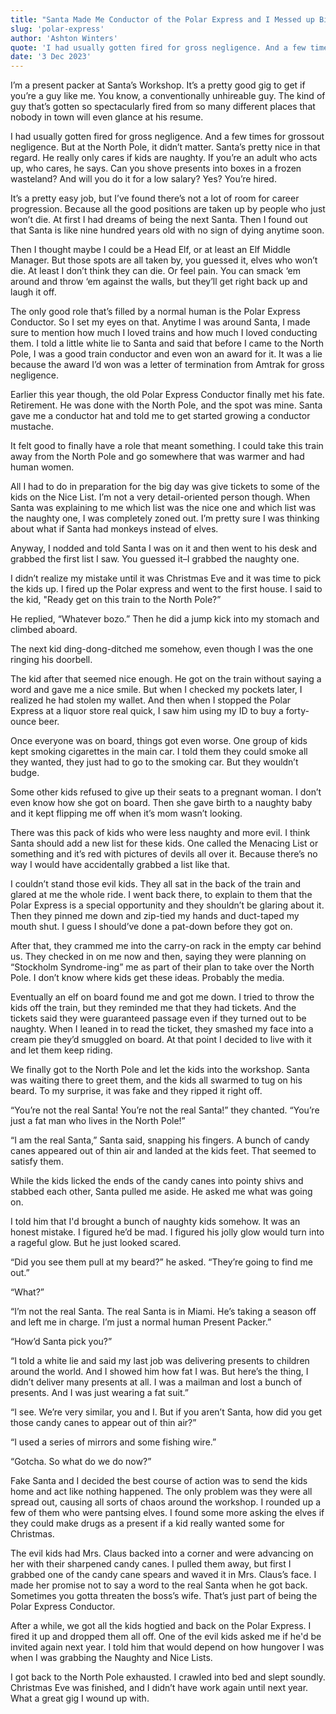 ```yaml
---
title: "Santa Made Me Conductor of the Polar Express and I Messed up Big Time"
slug: 'polar-express'
author: 'Ashton Winters'
quote: 'I had usually gotten fired for gross negligence. And a few times for grossout negligence. But at the North Pole, it didn’t matter. Santa’s pretty nice in that regard. He really only cares if kids are naughty. If you’re an adult who acts up, who cares, he says.'
date: '3 Dec 2023'
---
```


I’m a present packer at Santa’s Workshop. It’s a pretty good gig to get if you’re a guy like me. You know, a conventionally unhireable guy. The kind of guy that’s gotten so spectacularly fired from so many different places that nobody in town will even glance at his resume.

I had usually gotten fired for gross negligence. And a few times for grossout negligence. But at the North Pole, it didn’t matter. Santa’s pretty nice in that regard. He really only cares if kids are naughty. If you’re an adult who acts up, who cares, he says. Can you shove presents into boxes in a frozen wasteland? And will you do it for a low salary? Yes? You’re hired.

It’s a pretty easy job, but I’ve found there’s not a lot of room for career progression. Because all the good positions are taken up by people who just won’t die. At first I had dreams of being the next Santa. Then I found out that Santa is like nine hundred years old with no sign of dying anytime soon.

Then I thought maybe I could be a Head Elf, or at least an Elf Middle Manager. But those spots are all taken by, you guessed it, elves who won’t die. At least I don’t think they can die. Or feel pain. You can smack ‘em around and throw ‘em against the walls, but they’ll get right back up and laugh it off.

The only good role that’s filled by a normal human is the Polar Express Conductor. So I set my eyes on that. Anytime I was around Santa, I made sure to mention how much I loved trains and how much I loved conducting them. I told a little white lie to Santa and said that before I came to the North Pole, I was a good train conductor and even won an award for it. It was a lie because the award I’d won was a letter of termination from Amtrak for gross negligence.

Earlier this year though, the old Polar Express Conductor finally met his fate. Retirement. He was done with the North Pole, and the spot was mine. Santa gave me a conductor hat and told me to get started growing a conductor mustache.

It felt good to finally have a role that meant something. I could take this train away from the North Pole and go somewhere that was warmer and had human women.

All I had to do in preparation for the big day was give tickets to some of the kids on the Nice List. I’m not a very detail-oriented person though. When Santa was explaining to me which list was the nice one and which list was the naughty one, I was completely zoned out. I’m pretty sure I was thinking about what if Santa had monkeys instead of elves.

Anyway, I nodded and told Santa I was on it and then went to his desk and grabbed the first list I saw. You guessed it–I grabbed the naughty one.

I didn’t realize my mistake until it was Christmas Eve and it was time to pick the kids up. I fired up the Polar express and went to the first house. I said to the kid, "Ready get on this train to the North Pole?”

He replied, “Whatever bozo.” Then he did a jump kick into my stomach and climbed aboard.

The next kid ding-dong-ditched me somehow, even though I was the one ringing his doorbell.

The kid after that seemed nice enough. He got on the train without saying a word and gave me a nice smile. But when I checked my pockets later, I realized he had stolen my wallet. And then when I stopped the Polar Express at a liquor store real quick, I saw him using my ID to buy a forty-ounce beer.

Once everyone was on board, things got even worse. One group of kids kept smoking cigarettes in the main car. I told them they could smoke all they wanted, they just had to go to the smoking car. But they wouldn’t budge.

Some other kids refused to give up their seats to a pregnant woman. I don’t even know how she got on board. Then she gave birth to a naughty baby and it kept flipping me off when it’s mom wasn’t looking.

There was this pack of kids who were less naughty and more evil. I think Santa should add a new list for these kids. One called the Menacing List or something and it’s red with pictures of devils all over it. Because there’s no way I would have accidentally grabbed a list like that.

I couldn’t stand those evil kids. They all sat in the back of the train and glared at me the whole ride. I went back there, to explain to them that the Polar Express is a special opportunity and they shouldn’t be glaring about it. Then they pinned me down and zip-tied my hands and duct-taped my mouth shut. I guess I should’ve done a pat-down before they got on.

After that, they crammed me into the carry-on rack in the empty car behind us. They checked in on me now and then, saying they were planning on “Stockholm Syndrome-ing” me as part of their plan to take over the North Pole. I don’t know where kids get these ideas. Probably the media.

Eventually an elf on board found me and got me down. I tried to throw the kids off the train, but they reminded me that they had tickets. And the tickets said they were guaranteed passage even if they turned out to be naughty. When I leaned in to read the ticket, they smashed my face into a cream pie they’d smuggled on board. At that point I decided to live with it and let them keep riding.

We finally got to the North Pole and let the kids into the workshop. Santa was waiting there to greet them, and the kids all swarmed to tug on his beard. To my surprise, it was fake and they ripped it right off.

“You’re not the real Santa! You’re not the real Santa!” they chanted. “You’re just a fat man who lives in the North Pole!”

“I am the real Santa,” Santa said, snapping his fingers. A bunch of candy canes appeared out of thin air and landed at the kids feet. That seemed to satisfy them.

While the kids licked the ends of the candy canes into pointy shivs and stabbed each other, Santa pulled me aside. He asked me what was going on.

I told him that I'd brought a bunch of naughty kids somehow. It was an honest mistake. I figured he’d be mad. I figured his jolly glow would turn into a rageful glow. But he just looked scared.

“Did you see them pull at my beard?” he asked. “They’re going to find me out.”

“What?”

“I’m not the real Santa. The real Santa is in Miami. He’s taking a season off and left me in charge. I’m just a normal human Present Packer.”

“How’d Santa pick you?”

“I told a white lie and said my last job was delivering presents to children around the world. And I showed him how fat I was. But here’s the thing, I didn’t deliver many presents at all. I was a mailman and lost a bunch of presents. And I was just wearing a fat suit.”

“I see. We’re very similar, you and I. But if you aren’t Santa, how did you get those candy canes to appear out of thin air?”

“I used a series of mirrors and some fishing wire.”

“Gotcha. So what do we do now?”

Fake Santa and I decided the best course of action was to send the kids home and act like nothing happened. The only problem was they were all spread out, causing all sorts of chaos around the workshop. I rounded up a few of them who were pantsing elves. I found some more asking the elves if they could make drugs as a present if a kid really wanted some for Christmas.

The evil kids had Mrs. Claus backed into a corner and were advancing on her with their sharpened candy canes. I pulled them away, but first I grabbed one of the candy cane spears and waved it in Mrs. Claus’s face. I  made her promise not to say a word to the real Santa when he got back. Sometimes you gotta threaten the boss’s wife. That’s just part of being the Polar Express Conductor.

After a while, we got all the kids hogtied and back on the Polar Express. I fired it up and dropped them all off. One of the evil kids asked me if he'd be invited again next year. I told him that would depend on how hungover I was when I was grabbing the Naughty and Nice Lists.

I got back to the North Pole exhausted. I crawled into bed and slept soundly. Christmas Eve was finished, and I didn’t have work again until next year. What a great gig I wound up with.